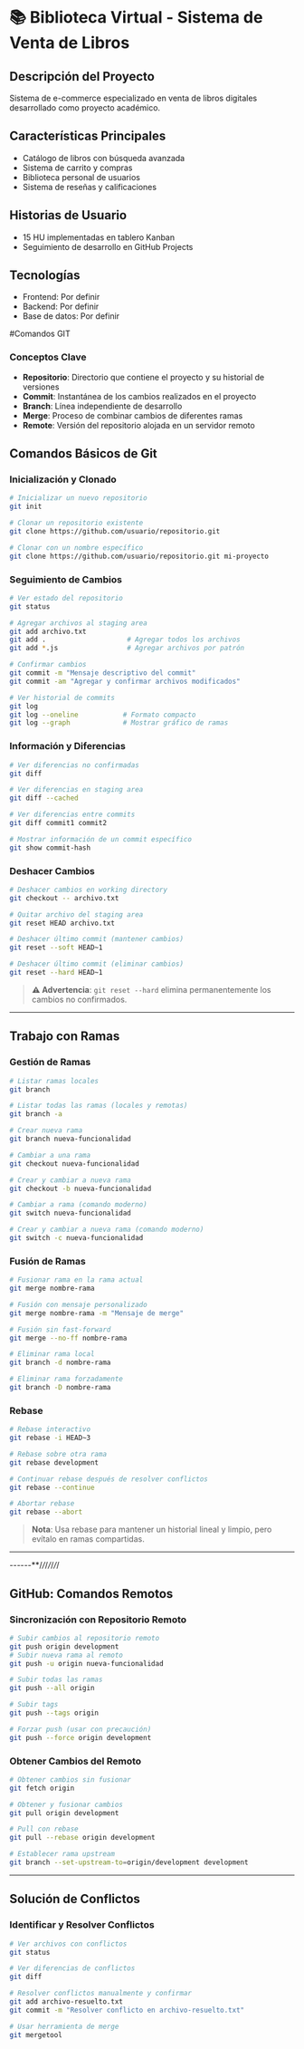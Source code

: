 # 📚 Biblioteca Virtual - Sistema de Venta de Libros

## Descripción del Proyecto
Sistema de e-commerce especializado en venta de libros digitales desarrollado como proyecto académico.

## Características Principales
- Catálogo de libros con búsqueda avanzada
- Sistema de carrito y compras
- Biblioteca personal de usuarios
- Sistema de reseñas y calificaciones

## Historias de Usuario
- 15 HU implementadas en tablero Kanban
- Seguimiento de desarrollo en GitHub Projects

## Tecnologías
- Frontend: Por definir
- Backend: Por definir
- Base de datos: Por definir

#Comandos GIT

### Conceptos Clave

- **Repositorio**: Directorio que contiene el proyecto y su historial de versiones
- **Commit**: Instantánea de los cambios realizados en el proyecto
- **Branch**: Línea independiente de desarrollo
- **Merge**: Proceso de combinar cambios de diferentes ramas
- **Remote**: Versión del repositorio alojada en un servidor remoto


## Comandos Básicos de Git

### Inicialización y Clonado

```bash
# Inicializar un nuevo repositorio
git init

# Clonar un repositorio existente
git clone https://github.com/usuario/repositorio.git

# Clonar con un nombre específico
git clone https://github.com/usuario/repositorio.git mi-proyecto
```

### Seguimiento de Cambios

```bash
# Ver estado del repositorio
git status

# Agregar archivos al staging area
git add archivo.txt
git add .                    # Agregar todos los archivos
git add *.js                 # Agregar archivos por patrón

# Confirmar cambios
git commit -m "Mensaje descriptivo del commit"
git commit -am "Agregar y confirmar archivos modificados"

# Ver historial de commits
git log
git log --oneline           # Formato compacto
git log --graph             # Mostrar gráfico de ramas
```

### Información y Diferencias

```bash
# Ver diferencias no confirmadas
git diff

# Ver diferencias en staging area
git diff --cached

# Ver diferencias entre commits
git diff commit1 commit2

# Mostrar información de un commit específico
git show commit-hash
```

### Deshacer Cambios

```bash
# Deshacer cambios en working directory
git checkout -- archivo.txt

# Quitar archivo del staging area
git reset HEAD archivo.txt

# Deshacer último commit (mantener cambios)
git reset --soft HEAD~1

# Deshacer último commit (eliminar cambios)
git reset --hard HEAD~1
```

> **⚠️ Advertencia**: `git reset --hard` elimina permanentemente los cambios no confirmados.

---

## Trabajo con Ramas

### Gestión de Ramas

```bash
# Listar ramas locales
git branch

# Listar todas las ramas (locales y remotas)
git branch -a

# Crear nueva rama
git branch nueva-funcionalidad

# Cambiar a una rama
git checkout nueva-funcionalidad

# Crear y cambiar a nueva rama
git checkout -b nueva-funcionalidad

# Cambiar a rama (comando moderno)
git switch nueva-funcionalidad

# Crear y cambiar a nueva rama (comando moderno)
git switch -c nueva-funcionalidad
```

### Fusión de Ramas

```bash
# Fusionar rama en la rama actual
git merge nombre-rama

# Fusión con mensaje personalizado
git merge nombre-rama -m "Mensaje de merge"

# Fusión sin fast-forward
git merge --no-ff nombre-rama

# Eliminar rama local
git branch -d nombre-rama

# Eliminar rama forzadamente
git branch -D nombre-rama
```

### Rebase

```bash
# Rebase interactivo
git rebase -i HEAD~3

# Rebase sobre otra rama
git rebase development

# Continuar rebase después de resolver conflictos
git rebase --continue

# Abortar rebase
git rebase --abort
```

> **Nota**: Usa rebase para mantener un historial lineal y limpio, pero evítalo en ramas compartidas.

---
*-*-*-*-*-*-**/*/*/*/*/*/*/
## GitHub: Comandos Remotos
### Sincronización con Repositorio Remoto

```bash
# Subir cambios al repositorio remoto
git push origin development
# Subir nueva rama al remoto
git push -u origin nueva-funcionalidad

# Subir todas las ramas
git push --all origin

# Subir tags
git push --tags origin

# Forzar push (usar con precaución)
git push --force origin development
```

### Obtener Cambios del Remoto

```bash
# Obtener cambios sin fusionar
git fetch origin

# Obtener y fusionar cambios
git pull origin development

# Pull con rebase
git pull --rebase origin development

# Establecer rama upstream
git branch --set-upstream-to=origin/development development
```


---

## Solución de Conflictos

### Identificar y Resolver Conflictos

```bash
# Ver archivos con conflictos
git status

# Ver diferencias de conflictos
git diff

# Resolver conflictos manualmente y confirmar
git add archivo-resuelto.txt
git commit -m "Resolver conflicto en archivo-resuelto.txt"

# Usar herramienta de merge
git mergetool
